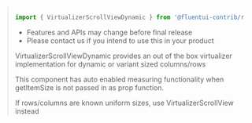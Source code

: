 <!-- Don't allow prettier to collapse code block into single line -->
<!-- prettier-ignore -->
>
> ```jsx
>
> import { VirtualizerScrollViewDynamic } from '@fluentui-contrib/react-virtualizer';
>
> ```
>
> - Features and APIs may change before final release
> - Please contact us if you intend to use this in your product
>
> VirtualizerScrollViewDynamic provides an out of the box virtualizer implementation for dynamic or variant sized columns/rows
>
> This component has auto enabled measuring functionality when getItemSize is not passed in as prop function.
>
> If rows/columns are known uniform sizes, use VirtualizerScrollView instead
